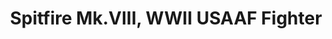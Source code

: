 ---
layout: product
title: "Spitfire Mk.VIII, WWII USAAF Fighter                                           "
price: "TBA" 
desc: "Maketa"
img_path: "/assets/img/ICM 48065.webp"
brand: "N/A"
available: false
special_offer: false
new: false
soon: false
cat: "010000"
subcat: "013600"
subsubcat: "0N/A"
sifra: "ICM 48065"
popular: false
spec: false
---